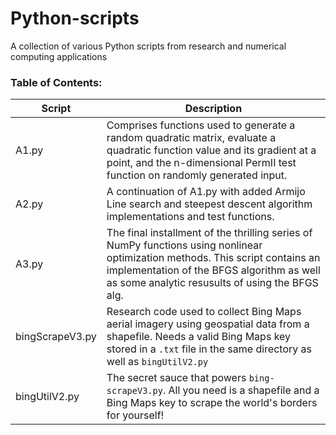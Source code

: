 # Python-scripts
A collection of various Python scripts from research and numerical computing applications

### Table of Contents:
| Script | Description                  |
|--------|------------------------------|
| A1.py | Comprises functions used to generate a random quadratic matrix, evaluate a quadratic function value and its gradient at a point, and the n-dimensional PermII test function on randomly generated input.|
| A2.py | A continuation of A1.py with added Armijo Line search and steepest descent algorithm implementations and test functions. |
| A3.py | The final installment of the thrilling series of NumPy functions using nonlinear optimization methods. This script contains an implementation of the BFGS algorithm as well as some analytic resusults of using the BFGS alg. |
| bingScrapeV3.py | Research code used to collect Bing Maps aerial imagery using geospatial data from a shapefile. Needs a valid Bing Maps key stored in a `.txt` file in the same directory as well as `bingUtilV2.py` |
| bingUtilV2.py | The secret sauce that powers `bing-scrapeV3.py`. All you need is a shapefile and a Bing Maps key to scrape the world's borders for yourself! |



